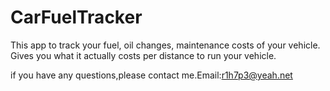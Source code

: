# CarFuelTracker

This app to track your fuel, oil changes, maintenance costs of your vehicle. Gives you what it actually costs per distance to run your vehicle.

if you have any questions,please contact me.Email:r1h7p3@yeah.net
